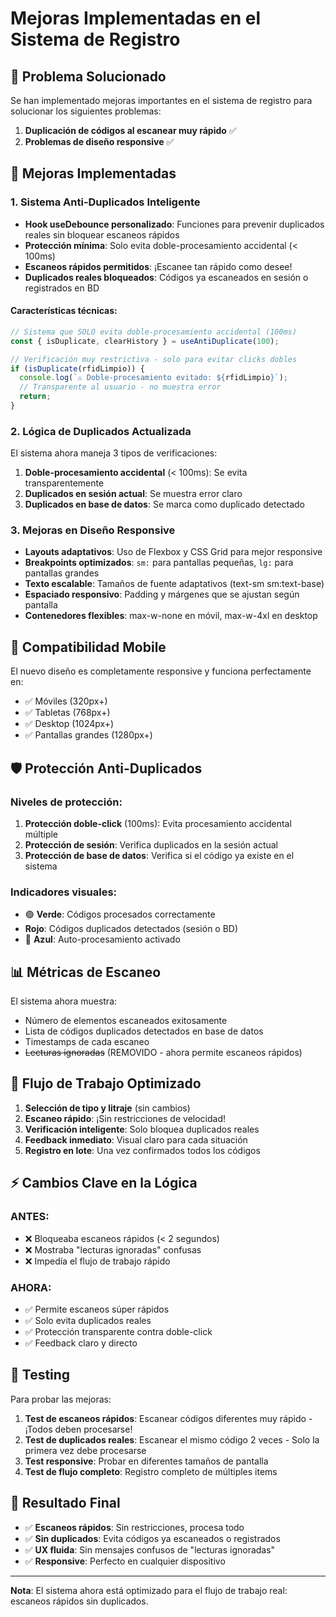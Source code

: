 # Mejoras Implementadas en el Sistema de Registro

## 🚀 Problema Solucionado

Se han implementado mejoras importantes en el sistema de registro para solucionar los siguientes problemas:

1. **Duplicación de códigos al escanear muy rápido** ✅
2. **Problemas de diseño responsive** ✅

## 🔧 Mejoras Implementadas

### 1. Sistema Anti-Duplicados Inteligente

- **Hook useDebounce personalizado**: Funciones para prevenir duplicados reales sin bloquear escaneos rápidos
- **Protección mínima**: Solo evita doble-procesamiento accidental (< 100ms)
- **Escaneos rápidos permitidos**: ¡Escanee tan rápido como desee!
- **Duplicados reales bloqueados**: Códigos ya escaneados en sesión o registrados en BD

#### Características técnicas:
```typescript
// Sistema que SOLO evita doble-procesamiento accidental (100ms)
const { isDuplicate, clearHistory } = useAntiDuplicate(100);

// Verificación muy restrictiva - solo para evitar clicks dobles
if (isDuplicate(rfidLimpio)) {
  console.log(`⚠️ Doble-procesamiento evitado: ${rfidLimpio}`);
  // Transparente al usuario - no muestra error
  return;
}
```

### 2. Lógica de Duplicados Actualizada

El sistema ahora maneja 3 tipos de verificaciones:

1. **Doble-procesamiento accidental** (< 100ms): Se evita transparentemente
2. **Duplicados en sesión actual**: Se muestra error claro
3. **Duplicados en base de datos**: Se marca como duplicado detectado

### 3. Mejoras en Diseño Responsive

- **Layouts adaptativos**: Uso de Flexbox y CSS Grid para mejor responsive
- **Breakpoints optimizados**: `sm:` para pantallas pequeñas, `lg:` para pantallas grandes
- **Texto escalable**: Tamaños de fuente adaptativos (text-sm sm:text-base)
- **Espaciado responsivo**: Padding y márgenes que se ajustan según pantalla
- **Contenedores flexibles**: max-w-none en móvil, max-w-4xl en desktop

## 📱 Compatibilidad Mobile

El nuevo diseño es completamente responsive y funciona perfectamente en:
- ✅ Móviles (320px+)
- ✅ Tabletas (768px+)
- ✅ Desktop (1024px+)
- ✅ Pantallas grandes (1280px+)

## 🛡️ Protección Anti-Duplicados

### Niveles de protección:

1. **Protección doble-click** (100ms): Evita procesamiento accidental múltiple
2. **Protección de sesión**: Verifica duplicados en la sesión actual
3. **Protección de base de datos**: Verifica si el código ya existe en el sistema

### Indicadores visuales:

- 🟢 **Verde**: Códigos procesados correctamente
-  **Rojo**: Códigos duplicados detectados (sesión o BD)
- 🔵 **Azul**: Auto-procesamiento activado

## 📊 Métricas de Escaneo

El sistema ahora muestra:
- Número de elementos escaneados exitosamente
- Lista de códigos duplicados detectados en base de datos
- Timestamps de cada escaneo
- ~~Lecturas ignoradas~~ (REMOVIDO - ahora permite escaneos rápidos)

## 🔄 Flujo de Trabajo Optimizado

1. **Selección de tipo y litraje** (sin cambios)
2. **Escaneo rápido**: ¡Sin restricciones de velocidad!
3. **Verificación inteligente**: Solo bloquea duplicados reales
4. **Feedback inmediato**: Visual claro para cada situación
5. **Registro en lote**: Una vez confirmados todos los códigos

## ⚡ Cambios Clave en la Lógica

### ANTES:
- ❌ Bloqueaba escaneos rápidos (< 2 segundos)
- ❌ Mostraba "lecturas ignoradas" confusas
- ❌ Impedía el flujo de trabajo rápido

### AHORA:
- ✅ Permite escaneos súper rápidos
- ✅ Solo evita duplicados reales
- ✅ Protección transparente contra doble-click
- ✅ Feedback claro y directo

## 🧪 Testing

Para probar las mejoras:

1. **Test de escaneos rápidos**: Escanear códigos diferentes muy rápido - ¡Todos deben procesarse!
2. **Test de duplicados reales**: Escanear el mismo código 2 veces - Solo la primera vez debe procesarse
3. **Test responsive**: Probar en diferentes tamaños de pantalla
4. **Test de flujo completo**: Registro completo de múltiples items

## 🎯 Resultado Final

- ✅ **Escaneos rápidos**: Sin restricciones, procesa todo
- ✅ **Sin duplicados**: Evita códigos ya escaneados o registrados
- ✅ **UX fluida**: Sin mensajes confusos de "lecturas ignoradas"
- ✅ **Responsive**: Perfecto en cualquier dispositivo

---

**Nota**: El sistema ahora está optimizado para el flujo de trabajo real: escaneos rápidos sin duplicados.
